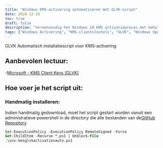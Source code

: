 ```yaml
---
title: "Windows KMS-activering automatiseren met GLVK-script"
date: 2020-12-18
toc: true
draft: false
description: "Vereenvoudig het Windows 10 KMS activatieproces met behulp van het GLVK Auto Install Script van SimeonOnSecurity, en leer meer over KMS en GLVK-clientsleutels uit de aanbevolen lectuur van Microsoft."
tags: ["Windows Activering", "KMS-clientsleutels", "GLVK", "Windows Updates", "Naleving", "Powershell Script", "Dienst voor sleutelbeheer", "Volumelicenties", "Activering van de onderneming", "Sleutelbeheerserver", "Automatisering", "Microsoft-producten", "Besturingssysteem", "Software", "Bedrijfsomgevingen", "Administratieve Powershell", "GitHub archief", "Scripting", "Cyberbeveiliging", "SimeonOnSecurity"]
---
```


GLVK Automatisch installatiescript voor KMS-activering

## Aanbevolen lectuur:
-[Microsoft - KMS Client Keys (GLVK)](https://docs.microsoft.com/en-us/windows-server/get-started/kmsclientkeys)

## Hoe voer je het script uit:
### Handmatig installeren:
Indien handmatig gedownload, moet het script gestart worden vanuit een administratieve powershell in de directory die alle bestanden van de[GitHub Repository](https://github.com/simeononsecurity/KMS-Auto-PS/archive/main.zip)
```ps
Set-ExecutionPolicy -ExecutionPolicy RemoteSigned -Force
Get-ChildItem -Recurse *.ps1 | Unblock-File
.\sos-kmsglvkactivationauto.ps1
```
